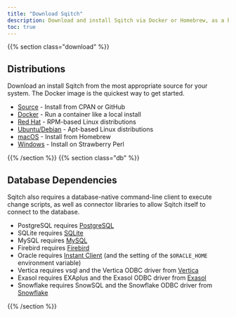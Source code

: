 ```yaml
---
title: "Download Sqitch"
description: Download and install Sqitch via Docker or Homebrew, as a binary or source code, on Linux, Windows, or macOS.
toc: true
---
```


{{% section class="download" %}}

Distributions
-------------

Download an install Sqitch from the most appropriate source for your system.
The Docker image is the quickest way to get started.

*   [Source](source) - Install from CPAN or GitHub
*   [Docker](docker) - Run a container like a local install
*   [Red Hat](redhat) - RPM-based Linux distributions
*   [Ubuntu/Debian](debian) - Apt-based Linux distributions
*   [macOS](macos) - Install from Homebrew
*   [Windows](windows) - Install on Strawberry Perl

{{% /section %}}
{{% section class="db" %}}

Database Dependencies
---------------------

Sqitch also requires a database-native command-line client to execute change
scripts, as well as connector libraries to allow Sqitch itself to connect to the
database.

*   PostgreSQL requires [PostgreSQL]
*   SQLite requires [SQLite]
*   MySQL requires [MySQL]
*   Firebird requires [Firebird]
*   Oracle requires [Instant Client] \(and the setting of the `$ORACLE_HOME`
    environment variable)
*   Vertica requires vsql and the Vertica ODBC driver from [Vertica]
*   Exasol requires EXAplus and the Exasol ODBC driver from [Exasol]
*   Snowflake requires SnowSQL and the Snowflake ODBC driver from [Snowflake]

  [PostgreSQL]: https://postgresql.org/
    "PostgreSQL: The World's Most Advanced Open Source Relational Database"
  [MySQL]: https://mysql.com/
    "MySQL: The world's most popular open source database"
  [SQLite]: https://sqlite.org/
    "SQLite: Small. Fast. Reliable. Choose any three."
  [Firebird]: https://www.firebirdsql.org/
    "Firebird: True universal open source database"
  [Instant Client]:
    https://www.oracle.com/technetwork/database/features/instant-client/index-097480.html
    "Oracle Instant Client: Free, light-weight, and easily installed Oracle Database tools, libraries and SDKs"
  [Vertica]: https://www.vertica.com/download/vertica/client-drivers/
    "Vertica Downloads"
  [Exasol]: https://www.exasol.com/portal/ "Exasol User Portal"
  [Snowflake]: https://docs.snowflake.net/manuals/user-guide-connecting.html
    "Connecting to Snowflake"

{{% /section %}}
